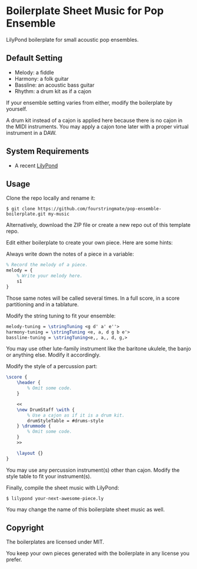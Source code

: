 # Boilerplate Sheet Music for Pop Ensemble

LilyPond boilerplate for small acoustic pop ensembles.

## Default Setting

* Melody: a fiddle
* Harmony: a folk guitar
* Bassline: an acoustic bass guitar
* Rhythm: a drum kit as if a cajon

If your ensemble setting varies from either, modify the boilerplate by yourself.

A drum kit instead of a cajon is applied here because there is no cajon in the MIDI instruments. You may apply a cajon tone later with a proper virtual instrument in a DAW.

## System Requirements

* A recent [LilyPond](http://lilypond.org/)

## Usage

Clone the repo locally and rename it:

```shell
$ git clone https://github.com/fourstringmate/pop-ensemble-boilerplate.git my-music
```

Alternatively, download the ZIP file or create a new repo out of this template repo.

Edit either boilerplate to create your own piece. Here are some hints:

Always write down the notes of a piece in a variable:

```latex
% Record the melody of a piece.
melody = {
    % Write your melody here.
    s1
}
```

Those same notes will be called several times. In a full score, in a score partitioning and in a tablature.

Modify the string tuning to fit your ensemble:

```latex
melody-tuning = \stringTuning <g d' a' e''>
harmony-tuning = \stringTuning <e, a, d g b e'>
bassline-tuning = \stringTuning<e,, a,, d, g,>
```

You may use other lute-family instrument like the baritone ukulele, the banjo or anything else. Modify it accordingly.

Modify the style of a percussion part:

```latex
\score {
    \header {
        % Omit some code.
    }

    <<
    \new DrumStaff \with {
        % Use a cajon as if it is a drum kit.
        drumStyleTable = #drums-style
    } \drummode {
        % Omit some code.
    }
    >>

    \layout {}
}
```

You may use any percussion instrument(s) other than cajon. Modify the style table to fit your instrument(s).

Finally, compile the sheet music with LilyPond:

```shell
$ lilypond your-next-awesome-piece.ly
```

You may change the name of this boilerplate sheet music as well.

## Copyright

The boilerplates are licensed under MIT.

You keep your own pieces generated with the boilerplate in any license you prefer.
